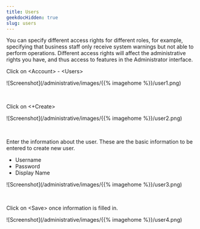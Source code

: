 ```yaml
---
title: Users
geekdocHidden: true
slug: users
---
```


You can specify different access rights for different roles, for example, specifying that business staff only receive system warnings but not able to perform operations. Different access rights will affect the administrative rights you have, and thus access to features in the Administrator interface.

Click on \<Account> - \<Users>

![Screenshot](/administrative/images/{{% imagehome %}}/user1.png)

&nbsp;

Click on <+Create>

![Screenshot](/administrative/images/{{% imagehome %}}/user2.png)

&nbsp;

Enter the information about the user. These are the basic information to be entered to create new user.

* Username
* Password
* Display Name

![Screenshot](/administrative/images/{{% imagehome %}}/user3.png)

&nbsp;

Click on \<Save> once information is filled in. 

![Screenshot](/administrative/images/{{% imagehome %}}/user4.png)
